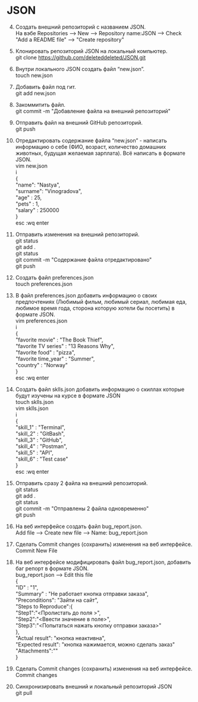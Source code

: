# JSON
4. Создать внешний репозиторий c названием JSON.  
 На вэбе Repositories --> New --> Repository name:JSON --> Check "Add a README file" -->  "Create repository"

 5. Клонировать репозиторий JSON на локальный компьютер.  
git clone https://github.com/deleteddeleted/JSON.git

 6. Внутри локального JSON создать файл “new.json”.  
touch new.json

 7. Добавить файл под гит.  
git add new.json

 8. Закоммитить файл.  
git commit -m "Добавление файла на внешний репозиторий"

 9. Отправить файл на внешний GitHub репозиторий.  
git push

 10. Отредактировать содержание файла “new.json” - написать информацию о себе (ФИО, возраст, количество домашних животных, будущая желаемая зарплата). Всё написать в формате JSON.  
vim new.json  
i   
{  
        "name": "Nastya",  
        "surname": "Vinogradova",  
        "age" : 25,  
        "pets" : 1,  
        "salary" : 250000  
}  
esc :wq enter  

 11. Отправить изменения на внешний репозиторий.  
git status  
git add .  
git status  
git commit -m "Содержание файла отредактировано"  
git push  

 12. Создать файл preferences.json  
touch preferences.json  

 13. В файл preferences.json добавить информацию о своих предпочтениях (Любимый фильм, любимый сериал, любимая еда, любимое время года, сторона которую хотели бы посетить) в формате JSON.  
vim preferences.json  
i  
{  
        "favorite movie" : "The Book Thief",  
        "favorite TV series" : "13 Reasons Why",  
        "favorite food" : "pizza",  
        "favorite time_year" : "Summer",  
        "country" : "Norway"  
}  
esc :wq enter  

 14. Создать файл sklls.json добавить информацию о скиллах которые будут изучены на курсе в формате JSON  
touch sklls.json  
vim sklls.json  
i  
{  
	"skill_1" : "Terminal",  
	"skill_2" : "GitBash",  
	"skill_3" : "GitHub",  
	"skill_4" : "Postman",  
	"skill_5" : "API",  
	"skill_6" : "Test case"  
}  
esc :wq enter  

 15. Отправить сразу 2 файла на внешний репозиторий.  
git status  
git add .  
git status  
git commit -m "Отправлены 2 файла одновременно"  
git push

 16. На веб интерфейсе создать файл bug_report.json.  
Add file --> Create new file --> Name: bug_report.json

 17. Сделать Commit changes (сохранить) изменения на веб интерфейсе.  
Commit New File

 18. На веб интерфейсе модифицировать файл bug_report.json, добавить баг репорт в формате JSON.  
bug_report.json --> Edit this file  
{  
    "ID" : "1",  
    "Summary" : "Не работает кнопка отправки заказа",  
    "Preconditions": "Зайти на сайт",  
    "Steps to Reproduce":{  
          "Step1":"<Пролистать до поля >",  
          "Step2":"<Ввести значение в поле>",  
          "Step3":"<Попытаться нажать кнопку отправки заказа>"            
        },  
    "Actual result": "кнопка неактивна",  
    "Expected result": "кнопка нажимается, можно сделать заказ"  
    "Attachments":"<link>"  
}  

 19. Сделать Commit changes (сохранить) изменения на веб интерфейсе.  
Commit changes  

 20. Синхронизировать внешний и локальный репозиторий JSON  
git pull  
